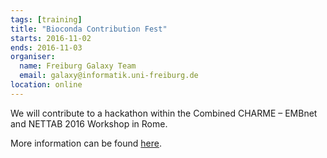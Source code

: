 ```yaml
---
tags: [training]
title: "Bioconda Contribution Fest"
starts: 2016-11-02
ends: 2016-11-03
organiser:
  name: Freiburg Galaxy Team
  email: galaxy@informatik.uni-freiburg.de
location: online
---
```


We will contribute to a hackathon within the Combined CHARME – EMBnet and NETTAB 2016 Workshop in Rome.

More information can be found [here](https://github.com/bioconda/bioconda-recipes/issues/2277).